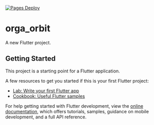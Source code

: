 [![Pages Deploy](https://github.com/la-fourier/orga_orbit/actions/workflows/deploy.yml/badge.svg)](https://github.com/la-fourier/orga_orbit/actions/workflows/deploy.yml)

# orga_orbit

A new Flutter project.

## Getting Started

This project is a starting point for a Flutter application.

A few resources to get you started if this is your first Flutter project:

- [Lab: Write your first Flutter app](https://docs.flutter.dev/get-started/codelab)
- [Cookbook: Useful Flutter samples](https://docs.flutter.dev/cookbook)

For help getting started with Flutter development, view the
[online documentation](https://docs.flutter.dev/), which offers tutorials,
samples, guidance on mobile development, and a full API reference.
